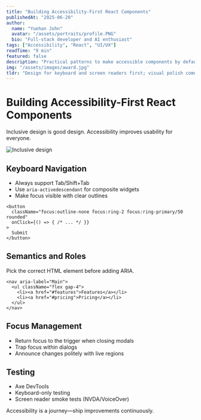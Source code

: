 ```yaml
---
title: "Building Accessibility-First React Components"
publishedAt: "2025-06-20"
author:
  name: "Yuehan John"
  avatar: "/assets/portraits/profile.PNG"
  bio: "Full-stack developer and AI enthusiast"
tags: ["Accessibility", "React", "UI/UX"]
readTime: "9 min"
featured: false
description: "Practical patterns to make accessible components by default—focus management, keyboard nav, roles, and semantics."
img: "/assets/images/award.jpg"
tldr: "Design for keyboard and screen readers first; visual polish comes second."
---
```


# Building Accessibility-First React Components

Inclusive design is good design. Accessibility improves usability for everyone.

![Inclusive design](/assets/graphics/art.jpg)

## Keyboard Navigation

- Always support Tab/Shift+Tab
- Use `aria-activedescendant` for composite widgets
- Make focus visible with clear outlines

```tsx
<button
  className="focus:outline-none focus:ring-2 focus:ring-primary/50 rounded"
  onClick={() => { /* ... */ }}
>
  Submit
</button>
```

## Semantics and Roles

Pick the correct HTML element before adding ARIA.

```tsx
<nav aria-label="Main">
  <ul className="flex gap-4">
    <li><a href="#features">Features</a></li>
    <li><a href="#pricing">Pricing</a></li>
  </ul>
</nav>
```

## Focus Management

- Return focus to the trigger when closing modals
- Trap focus within dialogs
- Announce changes politely with live regions

## Testing

- Axe DevTools
- Keyboard-only testing
- Screen reader smoke tests (NVDA/VoiceOver)

Accessibility is a journey—ship improvements continuously.
